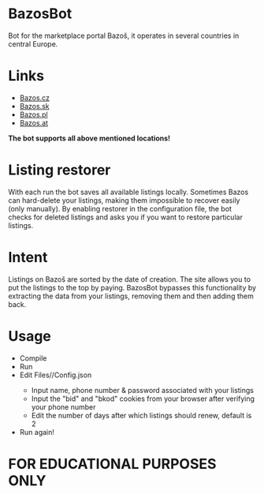 # BazosBot

Bot for the marketplace portal Bazoš, it operates in several countries in central Europe.

# Links
- [Bazos.cz](https://bazos.cz)
- [Bazos.sk](https://bazos.sk)
- [Bazos.pl](https://bazos.pl)
- [Bazos.at](https://bazos.at)

**The bot supports all above mentioned locations!**

# Listing restorer
With each run the bot saves all available listings locally. Sometimes Bazos can hard-delete your listings, making them impossible to recover easily (only manually). By enabling restorer in the configuration file, the bot checks for deleted listings and asks you if you want to restore particular listings.

# Intent

Listings on Bazoš are sorted by the date of creation. The site allows you to put the listings to the top by paying. BazosBot bypasses this functionality by extracting the data from your listings, removing them and then adding them back.

# Usage
- Compile
- Run
- Edit Files/<BAZOS-LOCATION>/Config.json
    - Input name, phone number & password associated with your listings
    - Input the "bid" and "bkod" cookies from your browser after verifying your phone number
    - Edit the number of days after which listings should renew, default is 2 
- Run again!

# FOR EDUCATIONAL PURPOSES ONLY